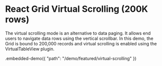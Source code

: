 # React Grid Virtual Scrolling (200K rows)

The virtual scrolling mode is an alternative to data paging. It allows end users to navigate data rows using the vertical scrollbar. In this demo, the Grid is bound to 200,000 records and virtual scrolling is enabled using the VirtualTableView plugin.

.embedded-demo({ "path": "/demo/featured/virtual-scrolling" })
